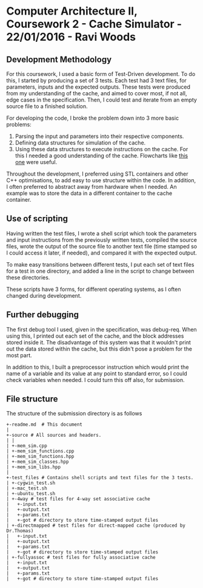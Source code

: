 # Computer Architecture II, Coursework 2 - Cache Simulator - 22/01/2016 - Ravi Woods

## Development Methodology

For this coursework, I used a basic form of Test-Driven development. To do this, I started by producing a set of 3 tests. Each test had 3 text files, for parameters, inputs and the expected outputs. These tests were produced from my understanding of the cache, and aimed to cover most, if not all, edge cases in the specification. Then, I could test and iterate from an empty source file to a finished solution. 

For developing the code, I broke the problem down into 3 more basic problems:

1. Parsing the input and parameters into their respective components.
2. Defining data structures for simulation of the cache.
3. Using these data structures to execute instructions on the cache. For this I needed a good understanding of the cache. Flowcharts like [this one](https://upload.wikimedia.org/wikipedia/commons/thumb/c/c2/Write-back_with_write-allocation.svg/640px-Write-back_with_write-allocation.svg.png) were useful.

Throughout the development, I preferred using STL containers and other C++ optimisations, to add easy to use structure within the code. In addition, I often preferred to abstract away from hardware when I needed. An example was to store the data in a different container to the cache container.

## Use of scripting

Having written the test files, I wrote a shell script which took the parameters and input instructions from the previously written tests, compiled the source files, wrote the output of the source file to another text file (time stamped so I could access it later, if needed), and compared it with the expected output. 

To make easy transitions between different tests, I put each set of text files for a test in one directory, and added a line in the script to change between these directories. 

These scripts have 3 forms, for different operating systems, as I often changed during development.

## Further debugging 

The first debug tool I used, given in the specification, was debug-req. When using this, I printed out each set of the cache, and the block addresses stored inside it. The disadvantage of this system was that it wouldn't print out the data stored within the cache, but this didn't pose a problem for the most part.

In addition to this, I built a preprocessor instruction which would print the name of a variable and its value at any point to standard error, so I could check variables when needed. I could turn this off also, for submission.

## File structure

The structure of the submission directory is as follows 
```
+-readme.md  # This document
|
+-source # All sources and headers.
| |
| +-mem_sim.cpp
| +-mem_sim_functions.cpp
| +-mem_sim_functions.hpp
| +-mem_sim_classes.hpp
| +-mem_sim_libs.hpp
|
+-test_files # Contains shell scripts and text files for the 3 tests.
| +-cygwin_test.sh
| +-mac_test.sh
| +-ubuntu_test.sh
| +-4way # test files for 4-way set associative cache
| 	+-input.txt
| 	+-output.txt
| 	+-params.txt
| 	+-got # directory to store time-stamped output files
| +-directmapped # test files for direct-mapped cache (produced by Dr.Thomas)
| 	+-input.txt
| 	+-output.txt
| 	+-params.txt
| 	+-got # directory to store time-stamped output files
| +-fullyassoc # test files for fully associative cache
| 	+-input.txt
| 	+-output.txt
| 	+-params.txt
| 	+-got # directory to store time-stamped output files
```